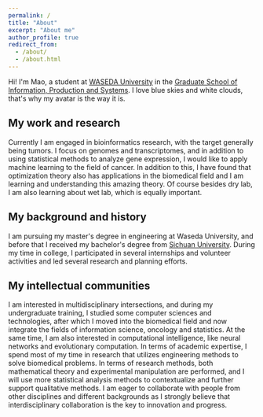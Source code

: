 ```yaml
---
permalink: /
title: "About"
excerpt: "About me"
author_profile: true
redirect_from: 
  - /about/
  - /about.html
---
```


Hi! I'm Mao, a student at [WASEDA University](https://www.waseda.jp/top/en/) in the [Graduate School of Information, Production and Systems](https://www.waseda.jp/fsci/gips/en/). I love blue skies and white clouds, that's why my avatar is the way it is.

## My work and research
Currently I am engaged in bioinformatics research, with the target generally being tumors. I focus on genomes and transcriptomes, and in addition to using statistical methods to analyze gene expression, I would like to apply machine learning to the field of cancer. In addition to this, I have found that optimization theory also has applications in the biomedical field and I am learning and understanding this amazing theory. Of course besides dry lab, I am also learning about wet lab, which is equally important.

## My background and history
I am pursuing my master's degree in engineering at Waseda University, and before that I received my bachelor's degree from [Sichuan University](https://en.scu.edu.cn/). During my time in college, I participated in several internships and volunteer activities and led several research and planning efforts.

## My intellectual communities
I am interested in multidisciplinary intersections, and during my undergraduate training, I studied some computer sciences and technologies, after which I moved into the biomedical field and now integrate the fields of information science, oncology and statistics. At the same time, I am also interested in computational intelligence, like neural networks and evolutionary computation. In terms of academic expertise, I spend most of my time in research that utilizes engineering methods to solve biomedical problems. In terms of research methods, both mathematical theory and experimental manipulation are performed, and I will use more statistical analysis methods to contextualize and further support qualitative methods. I am eager to collaborate with people from other disciplines and different backgrounds as I strongly believe that interdisciplinary collaboration is the key to innovation and progress.
